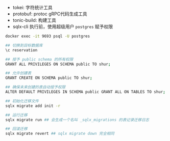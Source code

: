 - tokei: 字符统计工具
- protobuf: protoc gRPC代码生成工具
- tonic-build: 构建工具
- sqlx-cli
执行前，使用超级用户 `postgres` 赋予权限
```zsh
docker exec -it 9693 psql -U postgres

## 切换到目标数据库
\c reservation

## 授予 public schema 的所有权限
GRANT ALL PRIVILEGES ON SCHEMA public TO shur;

## 允许创建表
GRANT CREATE ON SCHEMA public TO shur;

## 确保未来创建的表自动授予权限
ALTER DEFAULT PRIVILEGES IN SCHEMA public GRANT ALL ON TABLES TO shur;
```


```zsh
## 初始化迁移文件
sqlx migrate add init -r

## 运行迁移
sqlx migrate run ## 会生成一个名叫 _sqlx_migrations 的表记录迁移日志

## 回滚迁移
sqlx migrate revert ## sqlx migrate down 完全相同
```
